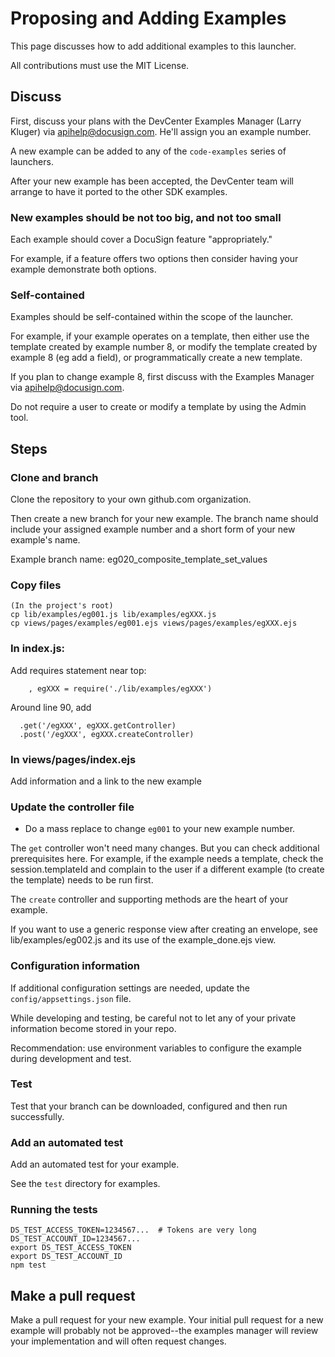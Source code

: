 # Proposing and Adding Examples

This page discusses how to add additional examples to this launcher.

All contributions must use the MIT License.

## Discuss

First, discuss your plans with the DevCenter Examples Manager
(Larry Kluger) via apihelp@docusign.com. He'll assign you an example number.

A new example can be added to any of the `code-examples` series of
launchers.

After your new example has been accepted, the DevCenter team will
arrange to have it ported to the other SDK examples.

### New examples should be not too big, and not too small

Each example should cover a DocuSign feature "appropriately."

For example, if a feature offers two options then consider
having your example demonstrate both options.

### Self-contained

Examples should be self-contained within the scope of the
launcher.

For example, if your example operates on a template,
then either use the template created by example number 8,
or modify the template created by example 8 (eg add a field),
or programmatically create a new template.

If you plan to change example 8, first discuss with the
Examples Manager via apihelp@docusign.com.

Do not require a user to create or modify a template by
using the Admin tool.

## Steps

### Clone and branch

Clone the repository to your own github.com organization.

Then create a new branch for your new example.
The branch name should include your assigned example
number and a short form of your new example's name.

Example branch name: eg020_composite_template_set_values

### Copy files

```
(In the project's root)
cp lib/examples/eg001.js lib/examples/egXXX.js
cp views/pages/examples/eg001.ejs views/pages/examples/egXXX.ejs
```

### In index.js:

Add requires statement near top:

```
    , egXXX = require('./lib/examples/egXXX')
```

Around line 90, add

```
  .get('/egXXX', egXXX.getController)
  .post('/egXXX', egXXX.createController)
```

### In views/pages/index.ejs

Add information and a link to the new example

### Update the controller file

- Do a mass replace to change `eg001` to your new example number.

The `get` controller won't need many changes. But you can check
additional prerequisites here. For example, if the example needs
a template, check the session.templateId and complain to the
user if a different example (to create the template) needs to be
run first.

The `create` controller and supporting methods are the heart of your example.

If you want to use a generic response view after creating an envelope,
see lib/examples/eg002.js and its use of the example_done.ejs view.

### Configuration information

If additional configuration settings are needed, update the
`config/appsettings.json` file.

While developing and testing, be careful not to let any of your
private information become stored in your repo.

Recommendation: use environment variables to configure
the example during development and test.

### Test

Test that your branch can be downloaded, configured and then
run successfully.

### Add an automated test

Add an automated test for your example.

See the `test` directory for examples.

### Running the tests

```
DS_TEST_ACCESS_TOKEN=1234567...  # Tokens are very long
DS_TEST_ACCOUNT_ID=1234567...
export DS_TEST_ACCESS_TOKEN
export DS_TEST_ACCOUNT_ID
npm test
```

## Make a pull request

Make a pull request for your new example. Your initial pull
request for a new example will probably not be
approved--the examples manager will review your implementation
and will often request changes.
